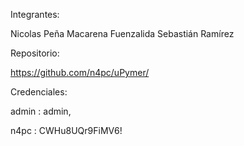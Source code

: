 Integrantes:

Nicolas Peña
Macarena Fuenzalida
Sebastián Ramírez


Repositorio:

https://github.com/n4pc/uPymer/


Credenciales:

admin : admin,

n4pc : CWHu8UQr9FiMV6!